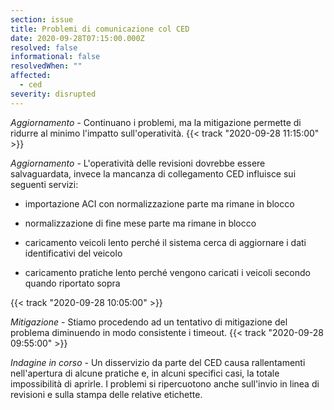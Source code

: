 ```yaml
---
section: issue
title: Problemi di comunicazione col CED
date: 2020-09-28T07:15:00.000Z
resolved: false
informational: false
resolvedWhen: ""
affected:
  - ced
severity: disrupted
---
```

*Aggiornamento* - Continuano i problemi, ma la mitigazione permette di ridurre al minimo l'impatto sull'operatività. {{< track "2020-09-28 11:15:00" >}}

*Aggiornamento* - L'operatività delle revisioni dovrebbe essere salvaguardata, invece la mancanza di collegamento CED influisce sui seguenti servizi:

- importazione ACI con normalizzazione parte ma rimane in blocco

- normalizzazione di fine mese parte ma rimane in blocco

- caricamento veicoli lento perché il sistema cerca di aggiornare i dati identificativi del veicolo

- caricamento pratiche lento perché vengono caricati i veicoli secondo quando riportato sopra

{{< track "2020-09-28 10:05:00" >}}

*Mitigazione* - Stiamo procedendo ad un tentativo di mitigazione del problema diminuendo in modo consistente i timeout. {{< track "2020-09-28 09:55:00" >}}

*Indagine in corso* - Un disservizio da parte del CED causa rallentamenti nell'apertura di alcune pratiche e, in alcuni specifici casi, la totale impossibilità di aprirle. I problemi si ripercuotono anche sull'invio in linea di revisioni e sulla stampa delle relative etichette.